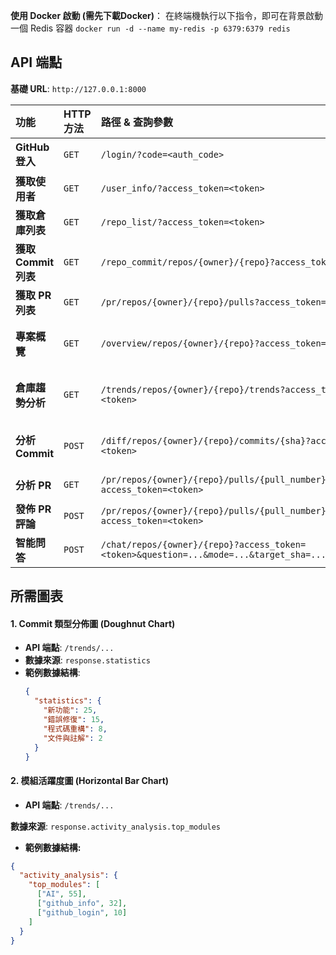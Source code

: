  **使用 Docker 啟動 (需先下載Docker)**：
    在終端機執行以下指令，即可在背景啟動一個 Redis 容器
    ```
    docker run -d --name my-redis -p 6379:6379 redis
    ```
## API 端點

**基礎 URL**: `http://127.0.0.1:8000`

| 功能 | HTTP 方法 | 路徑 & 查詢參數 | Body | 成功回應 (JSON) | 前端備註 |
| :--- | :--- | :--- | :--- | :--- | :--- |
| **GitHub 登入** | `GET` | `/login/?code=<auth_code>` | 無 | `{"access_token": "...", "user": {"login": "...", "avatar_url": "..."}}` | 處理 OAuth 回調 |
| **獲取使用者** | `GET` | `/user_info/?access_token=<token>` | 無 | `{"username": "...", "avatar_url": "..."}` | 用於驗證 token 和顯示使用者資訊 |
| **獲取倉庫列表** | `GET` | `/repo_list/?access_token=<token>` | 無 | `[{"full_name": "owner/repo", ...}]` | `full_name` 欄位可以直接用於下拉選單 |
| **獲取 Commit 列表** | `GET` | `/repo_commit/repos/{owner}/{repo}?access_token=<token>` | 無 | `{"commits": [{"name": "...", "sha": "..."}]}` | 用於 PRs/Commits 頁面和聊天上下文 |
| **獲取 PR 列表** | `GET` | `/pr/repos/{owner}/{repo}/pulls?access_token=<token>` | 無 | `[{"number": 123, "title": "...", "sha": "..."}]` | 用於 PRs/Commits 頁面 |
| **專案概覽** | `GET` | `/overview/repos/{owner}/{repo}?access_token=<token>` | 無 | `{"overview": "...", "file_structure": "..."}` | `overview` 是 Markdown，需前端解析 |
| **倉庫趨勢分析** | `GET` | `/trends/repos/{owner}/{repo}/trends?access_token=<token>` | 無 | `{"trends_analysis": "...", "statistics": {...}, "commit_count": 50, "activity_analysis": {...}}` | 包含兩份 AI 分析和兩份圖表數據 |
| **分析 Commit** | `POST` | `/diff/repos/{owner}/{repo}/commits/{sha}?access_token=<token>` | 無 | `{"analysis": "...", ...}` | `analysis` 是 Markdown，需前端解析 |
| **分析 PR** | `GET` | `/pr/repos/{owner}/{repo}/pulls/{pull_number}?access_token=<token>` | 無 | `{"pull_request_analysis": "..."}` | `pull_request_analysis` 是 Markdown |
| **發佈 PR 評論** | `POST` | `/pr/repos/{owner}/{repo}/pulls/{pull_number}/comments?access_token=<token>` | `{"comment": "markdown_string"}` | `{"message": "...", "comment_url": "..."}` | Body 中傳入之前獲取的分析結果 |
| **智能問答** | `POST` | `/chat/repos/{owner}/{repo}?access_token=<token>&question=...&mode=...&target_sha=...` | 無 | `{"answer": "...", "history": [...]}` | `mode` 可為 `commit`, `repository`, `what-if` |

## 所需圖表

#### 1. Commit 類型分佈圖 (Doughnut Chart)

- **API 端點**: `/trends/...`
- **數據來源**: `response.statistics`
- **範例數據結構**:
  ```json
  {
    "statistics": {
      "新功能": 25,
      "錯誤修復": 15,
      "程式碼重構": 8,
      "文件與註解": 2
    }
  }
  ```

#### 2. 模組活躍度圖 (Horizontal Bar Chart)
- **API 端點**: `/trends/...`

 **數據來源**: `response.activity_analysis.top_modules`

- **範例數據結構:**
```json
{
  "activity_analysis": {
    "top_modules": [
      ["AI", 55],
      ["github_info", 32],
      ["github_login", 10]
    ]
  }
}
```



